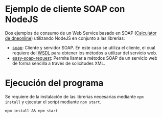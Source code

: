 # Ejemplo de cliente SOAP con NodeJS
Dos ejemplos de consumo de un Web Service basado en SOAP ([Calculator de dneonline](http://www.dneonline.com/calculator.asmx?WSDL)) utilizando NodeJS en conjunto a las librerías:

* [soap](https://www.npmjs.com/package/soap): Cliente y servidor SOAP. En este caso se utiliza el cliente, el cual requiere del [WSDL](https://www.w3.org/TR/wsdl/) para obtener los métodos a utilizar del servicio web. 
* [easy-soap-request](https://www.npmjs.com/package/easy-soap-request): Permite llamar a métodos SOAP de un servicio web de forma sencilla a través de solicitudes XML.

# Ejecución del programa
Se requiere de la instalación de las librerías necesarias mediante `npm install` y ejecutar el script mediante `npm start`.
```
npm install && npm start
```
